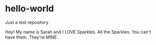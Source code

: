 # hello-world
Just a test repository

Hey! My name is Sarah and I LOVE Sparkles. All the Sparkles. You can't have them. They're MINE. 
